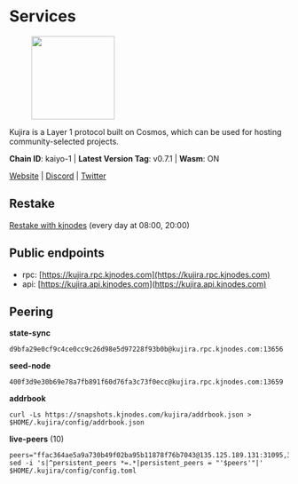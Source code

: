 # Services

<figure><img src="https://raw.githubusercontent.com/kj89/testnet_manuals/main/pingpub/logos/kujira.png" width="150" alt=""><figcaption></figcaption></figure>

Kujira is a Layer 1 protocol built on Cosmos, which can be used for  hosting community-selected projects.

**Chain ID**: kaiyo-1 | **Latest Version Tag**: v0.7.1 | **Wasm**: ON

[Website](https://kujira.app) | [Discord](https://discord.gg/teamkujira) | [Twitter](https://twitter.com/TeamKujira)

## Restake

[Restake with kjnodes](https://restake.app/kujira/kujiravaloper1tnuqj73jfn3724lqz34c27tuv80nv336sadqym) (every day at 08:00, 20:00)
## Public endpoints

* rpc: [https://kujira.rpc.kjnodes.com](https://kujira.rpc.kjnodes.com)
* api: [https://kujira.api.kjnodes.com](https://kujira.api.kjnodes.com)

## Peering

**state-sync**

```
d9bfa29e0cf9c4ce0cc9c26d98e5d97228f93b0b@kujira.rpc.kjnodes.com:13656
```

**seed-node**

```
400f3d9e30b69e78a7fb891f60d76fa3c73f0ecc@kujira.rpc.kjnodes.com:13659
```

**addrbook**
```
curl -Ls https://snapshots.kjnodes.com/kujira/addrbook.json > $HOME/.kujira/config/addrbook.json
```

**live-peers** (10)
```
peers="ffac364ae5a9a730b49f02ba95b11878f76b7043@135.125.189.131:31095,3a7733d4b670a672db326bd6e5f8ae37e14a3dbd@138.201.226.227:26656,66c551ebcb68fe343c7e2720593dc47426813a68@93.189.30.101:26656,e751b31b5444ed4a7489a456be805c736756eeb8@195.3.223.19:26656,129771a48f43b83c6144c7d282ad1da62434cc07@15.204.197.12:26656,d9bfa29e0cf9c4ce0cc9c26d98e5d97228f93b0b@65.109.88.38:13656,4c1f4d9358118cb8917567702c12ca4f31714b32@65.108.132.107:26656,2edc8606a894033340ac8e647ff731e437ece150@139.59.8.48:26020,66778cba932969c95117cf720c1ad820fdc68ff5@65.108.235.34:26656,2657f7bd2fd2a56ccebeb47f08754ff18e7860c6@176.9.125.13:5060"
sed -i 's|^persistent_peers *=.*|persistent_peers = "'$peers'"|' $HOME/.kujira/config/config.toml
```
